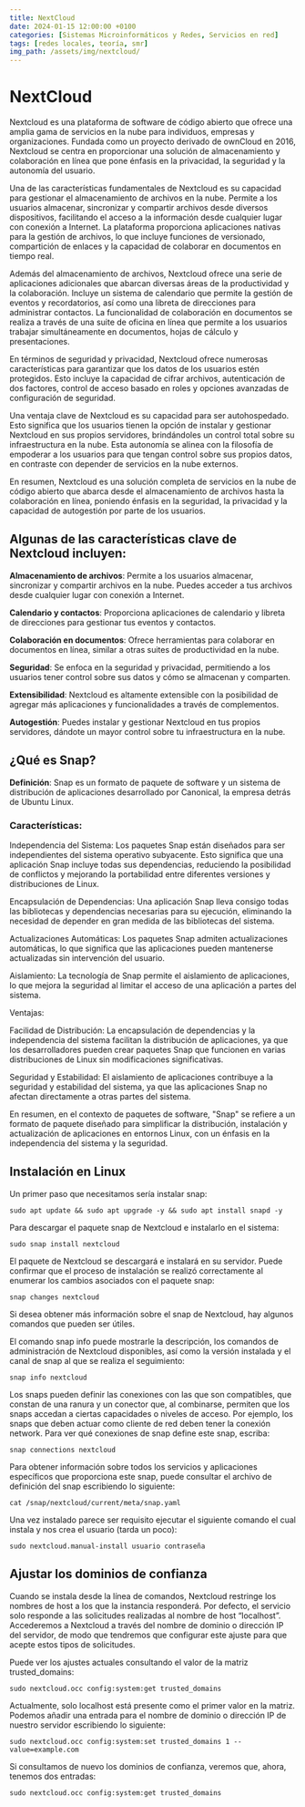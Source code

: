 ```yaml
---
title: NextCloud
date: 2024-01-15 12:00:00 +0100
categories: [Sistemas Microinformáticos y Redes, Servicios en red]
tags: [redes locales, teoría, smr]
img_path: /assets/img/nextcloud/
---
```


# NextCloud

Nextcloud es una plataforma de software de código abierto que ofrece una amplia gama de servicios en la nube para individuos, empresas y organizaciones. Fundada como un proyecto derivado de ownCloud en 2016, Nextcloud se centra en proporcionar una solución de almacenamiento y colaboración en línea que pone énfasis en la privacidad, la seguridad y la autonomía del usuario.

Una de las características fundamentales de Nextcloud es su capacidad para gestionar el almacenamiento de archivos en la nube. Permite a los usuarios almacenar, sincronizar y compartir archivos desde diversos dispositivos, facilitando el acceso a la información desde cualquier lugar con conexión a Internet. La plataforma proporciona aplicaciones nativas para la gestión de archivos, lo que incluye funciones de versionado, compartición de enlaces y la capacidad de colaborar en documentos en tiempo real.

Además del almacenamiento de archivos, Nextcloud ofrece una serie de aplicaciones adicionales que abarcan diversas áreas de la productividad y la colaboración. Incluye un sistema de calendario que permite la gestión de eventos y recordatorios, así como una libreta de direcciones para administrar contactos. La funcionalidad de colaboración en documentos se realiza a través de una suite de oficina en línea que permite a los usuarios trabajar simultáneamente en documentos, hojas de cálculo y presentaciones.

En términos de seguridad y privacidad, Nextcloud ofrece numerosas características para garantizar que los datos de los usuarios estén protegidos. Esto incluye la capacidad de cifrar archivos, autenticación de dos factores, control de acceso basado en roles y opciones avanzadas de configuración de seguridad.

Una ventaja clave de Nextcloud es su capacidad para ser autohospedado. Esto significa que los usuarios tienen la opción de instalar y gestionar Nextcloud en sus propios servidores, brindándoles un control total sobre su infraestructura en la nube. Esta autonomía se alinea con la filosofía de empoderar a los usuarios para que tengan control sobre sus propios datos, en contraste con depender de servicios en la nube externos.

En resumen, Nextcloud es una solución completa de servicios en la nube de código abierto que abarca desde el almacenamiento de archivos hasta la colaboración en línea, poniendo énfasis en la seguridad, la privacidad y la capacidad de autogestión por parte de los usuarios.

## Algunas de las características clave de Nextcloud incluyen:

**Almacenamiento de archivos**: Permite a los usuarios almacenar, sincronizar y compartir archivos en la nube. Puedes acceder a tus archivos desde cualquier lugar con conexión a Internet.

**Calendario y contactos**: Proporciona aplicaciones de calendario y libreta de direcciones para gestionar tus eventos y contactos.

**Colaboración en documentos**: Ofrece herramientas para colaborar en documentos en línea, similar a otras suites de productividad en la nube.

**Seguridad**: Se enfoca en la seguridad y privacidad, permitiendo a los usuarios tener control sobre sus datos y cómo se almacenan y comparten.

**Extensibilidad**: Nextcloud es altamente extensible con la posibilidad de agregar más aplicaciones y funcionalidades a través de complementos.

**Autogestión**: Puedes instalar y gestionar Nextcloud en tus propios servidores, dándote un mayor control sobre tu infraestructura en la nube.

## ¿Qué es Snap?

**Definición**: Snap es un formato de paquete de software y un sistema de distribución de aplicaciones desarrollado por Canonical, la empresa detrás de Ubuntu Linux.

### Características:

Independencia del Sistema: Los paquetes Snap están diseñados para ser independientes del sistema operativo subyacente. Esto significa que una aplicación Snap incluye todas sus dependencias, reduciendo la posibilidad de conflictos y mejorando la portabilidad entre diferentes versiones y distribuciones de Linux.

Encapsulación de Dependencias: Una aplicación Snap lleva consigo todas las bibliotecas y dependencias necesarias para su ejecución, eliminando la necesidad de depender en gran medida de las bibliotecas del sistema.

Actualizaciones Automáticas: Los paquetes Snap admiten actualizaciones automáticas, lo que significa que las aplicaciones pueden mantenerse actualizadas sin intervención del usuario.

Aislamiento: La tecnología de Snap permite el aislamiento de aplicaciones, lo que mejora la seguridad al limitar el acceso de una aplicación a partes del sistema.

Ventajas:

Facilidad de Distribución: La encapsulación de dependencias y la independencia del sistema facilitan la distribución de aplicaciones, ya que los desarrolladores pueden crear paquetes Snap que funcionen en varias distribuciones de Linux sin modificaciones significativas.

Seguridad y Estabilidad: El aislamiento de aplicaciones contribuye a la seguridad y estabilidad del sistema, ya que las aplicaciones Snap no afectan directamente a otras partes del sistema.

En resumen, en el contexto de paquetes de software, "Snap" se refiere a un formato de paquete diseñado para simplificar la distribución, instalación y actualización de aplicaciones en entornos Linux, con un énfasis en la independencia del sistema y la seguridad.

## Instalación en Linux

Un primer paso que necesitamos sería instalar snap:
```
sudo apt update && sudo apt upgrade -y && sudo apt install snapd -y
``` 

Para descargar el paquete snap de Nextcloud e instalarlo en el sistema:
```
sudo snap install nextcloud
``` 

El paquete de Nextcloud se descargará e instalará en su servidor. Puede confirmar que el proceso de instalación se realizó correctamente al enumerar los cambios asociados con el paquete snap:

```
snap changes nextcloud
```

Si desea obtener más información sobre el snap de Nextcloud, hay algunos comandos que pueden ser útiles.

El comando snap info puede mostrarle la descripción, los comandos de administración de Nextcloud disponibles, así como la versión instalada y el canal de snap al que se realiza el seguimiento:
```
snap info nextcloud
```

Los snaps pueden definir las conexiones con las que son compatibles, que constan de una ranura y un conector que, al combinarse, permiten que los snaps accedan a ciertas capacidades o niveles de acceso. Por ejemplo, los snaps que deben actuar como cliente de red deben tener la conexión network. Para ver qué conexiones de snap define este snap, escriba:
```
snap connections nextcloud
```

Para obtener información sobre todos los servicios y aplicaciones específicos que proporciona este snap, puede consultar el archivo de definición del snap escribiendo lo siguiente:
```
cat /snap/nextcloud/current/meta/snap.yaml
```

Una vez instalado parece ser requisito ejecutar el siguiente comando el cual instala y nos crea el usuario (tarda un poco):
```
sudo nextcloud.manual-install usuario contraseña
```

## Ajustar los dominios de confianza

Cuando se instala desde la línea de comandos, Nextcloud restringe los nombres de host a los que la instancia responderá. Por defecto, el servicio solo responde a las solicitudes realizadas al nombre de host “localhost”. Accederemos a Nextcloud a través del nombre de dominio o dirección IP del servidor, de modo que tendremos que configurar este ajuste para que acepte estos tipos de solicitudes.

Puede ver los ajustes actuales consultando el valor de la matriz trusted_domains:
```
sudo nextcloud.occ config:system:get trusted_domains
```

Actualmente, solo localhost está presente como el primer valor en la matriz. Podemos añadir una entrada para el nombre de dominio o dirección IP de nuestro servidor escribiendo lo siguiente:
```
sudo nextcloud.occ config:system:set trusted_domains 1 --value=example.com
```

Si consultamos de nuevo los dominios de confianza, veremos que, ahora, tenemos dos entradas:
```
sudo nextcloud.occ config:system:get trusted_domains
```
